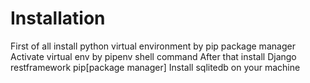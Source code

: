 # Installation
First of all install python virtual environment by pip package manager
Activate virtual env by pipenv shell command 
After that install Django restframework pip[package manager]
Install sqlitedb on your machine
